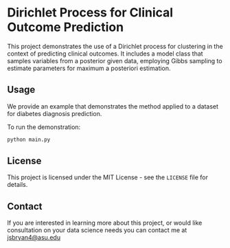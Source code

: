 # Dirichlet Process for Clinical Outcome Prediction

This project demonstrates the use of a Dirichlet process for clustering in the context of predicting clinical outcomes. It includes a model class that samples variables from a posterior given data, employing Gibbs sampling to estimate parameters for maximum a posteriori estimation.

## Usage

We provide an example that demonstrates the method applied to a dataset for diabetes diagnosis prediction.

To run the demonstration:
```bash
python main.py
```

## License
This project is licensed under the MIT License - see the `LICENSE` file for details.

## Contact

If you are interested in learning more about this project, or would like consultation on your data science needs you can contact me at jsbryan4@asu.edu
